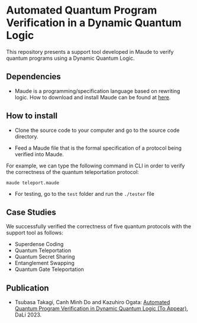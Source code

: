 # Automated Quantum Program Verification in a Dynamic Quantum Logic

This repository presents a support tool developed in Maude to verify quantum programs using a Dynamic Quantum Logic.

## Dependencies
- Maude is a programming/specification language based on rewriting logic. How to download and install Maude can be found at [here](http://maude.cs.illinois.edu/w/index.php/The_Maude_System).

## How to install
- Clone the source code to your computer and go to the source code directory.

- Feed a Maude file that is the formal specification of a protocol being verified into Maude.

For example, we can type the following command in CLI in order to verify the correctness of the quantum teleportation protocol:

```console
maude teleport.maude
```
- For testing, go to the `test` folder and run the `./tester` file

## Case Studies
We successfully verified the correctness of five quantum protocols with the support tool as follows:
- Superdense Coding
- Quantum Teleportation
- Quantum Secret Sharing
- Entanglement Swapping
- Quantum Gate Teleportation

## Publication
- Tsubasa Takagi, Canh Minh Do and Kazuhiro Ogata: [Automated Quantum Program Verification in Dynamic Quantum Logic (To Appear)](#), DaLí 2023.
